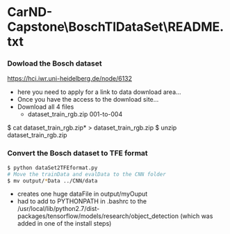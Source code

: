 # CarND-Capstone\BoschTlDataSet\README.txt

### Dowload the Bosch dataset
https://hci.iwr.uni-heidelberg.de/node/6132
  - here you need to apply for a link to data download area...
  - Once you have the access to the download site... 
  - Download all 4 files 
    - dataset_train_rgb.zip 001-to-004

$ cat dataset_train_rgb.zip* > dataset_train_rgb.zip
$ unzip dataset_train_rgb.zip

### Convert the Bosch dataset to TFE format

```bash
$ python dataSet2TFEformat.py
# Move the trainData and evalData to the CNN folder
$ mv output/*Data ../CNN/data
```
  - creates one huge dataFile in output/myOuput
  - had to add to PYTHONPATH in .bashrc to the /usr/local/lib/python2.7/dist-packages/tensorflow/models/research/object_detection (which was added in one of the install steps)

